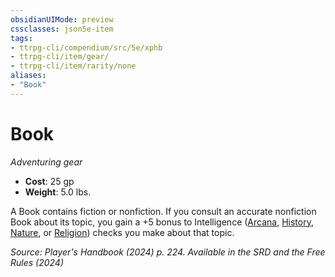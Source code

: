 ```yaml
---
obsidianUIMode: preview
cssclasses: json5e-item
tags:
- ttrpg-cli/compendium/src/5e/xphb
- ttrpg-cli/item/gear/
- ttrpg-cli/item/rarity/none
aliases: 
- "Book"
---
```

# Book
*Adventuring gear*  


- **Cost**: 25 gp
- **Weight**: 5.0 lbs.

A Book contains fiction or nonfiction. If you consult an accurate nonfiction Book about its topic, you gain a +5 bonus to Intelligence ([Arcana](/3-Mechanics/CLI/skills.md#Arcana), [History](/3-Mechanics/CLI/skills.md#History), [Nature](/3-Mechanics/CLI/skills.md#Nature), or [Religion](/3-Mechanics/CLI/skills.md#Religion)) checks you make about that topic.

*Source: Player's Handbook (2024) p. 224. Available in the <span title='Systems Reference Document (5.2)'>SRD</span> and the Free Rules (2024)*